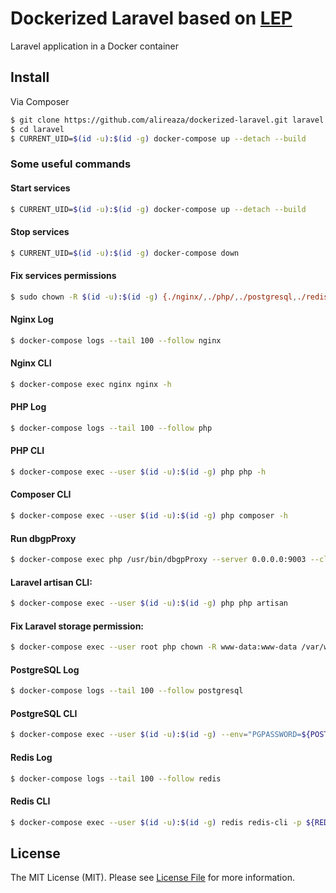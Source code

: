 # Dockerized Laravel based on [LEP](https://github.com/alireaza/lep)
Laravel application in a Docker container

## Install

Via Composer
```bash
$ git clone https://github.com/alireaza/dockerized-laravel.git laravel
$ cd laravel
$ CURRENT_UID=$(id -u):$(id -g) docker-compose up --detach --build
```


### Some useful commands

#### Start services
```bash
$ CURRENT_UID=$(id -u):$(id -g) docker-compose up --detach --build
```

#### Stop services
```bash
$ CURRENT_UID=$(id -u):$(id -g) docker-compose down
```

#### Fix services permissions
```bash
$ sudo chown -R $(id -u):$(id -g) {./nginx/,./php/,./postgresql,./redis,./src/}
```

#### Nginx Log
```bash
$ docker-compose logs --tail 100 --follow nginx
```

#### Nginx CLI
```bash
$ docker-compose exec nginx nginx -h
```

#### PHP Log
```bash
$ docker-compose logs --tail 100 --follow php
```

#### PHP CLI
```bash
$ docker-compose exec --user $(id -u):$(id -g) php php -h
```

#### Composer CLI
```bash
$ docker-compose exec --user $(id -u):$(id -g) php composer -h
```

#### Run dbgpProxy
```bash
$ docker-compose exec php /usr/bin/dbgpProxy --server 0.0.0.0:9003 --client 0.0.0.0:9001
```

#### Laravel artisan CLI:
```bash
$ docker-compose exec --user $(id -u):$(id -g) php php artisan
```

#### Fix Laravel storage permission:
```bash
$ docker-compose exec --user root php chown -R www-data:www-data /var/www/html/storage
```

#### PostgreSQL Log
```bash
$ docker-compose logs --tail 100 --follow postgresql
```

#### PostgreSQL CLI
```bash
$ docker-compose exec --user $(id -u):$(id -g) --env="PGPASSWORD=${POSTGRES_PASSWORD:-docker}" postgresql psql --dbname=docker --username=docker
```

#### Redis Log
```bash
$ docker-compose logs --tail 100 --follow redis
```

#### Redis CLI
```bash
$ docker-compose exec --user $(id -u):$(id -g) redis redis-cli -p ${REDIS_PORT:-6379} -a ${REDIS_PASSWORD:-docker}
```

## License

The MIT License (MIT). Please see [License File](LICENSE) for more information.

